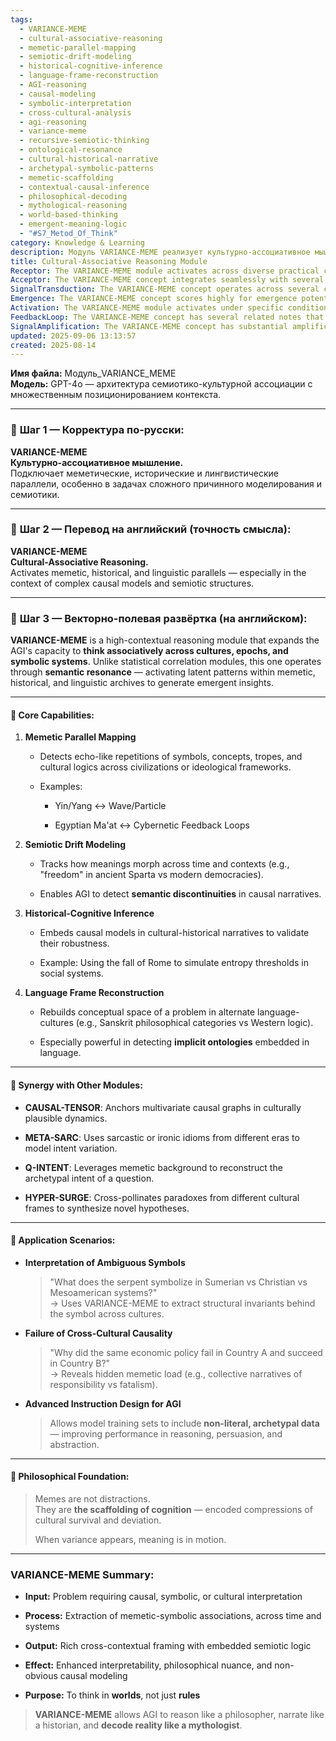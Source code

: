 ```yaml
---
tags:
  - VARIANCE-MEME
  - cultural-associative-reasoning
  - memetic-parallel-mapping
  - semiotic-drift-modeling
  - historical-cognitive-inference
  - language-frame-reconstruction
  - AGI-reasoning
  - causal-modeling
  - symbolic-interpretation
  - cross-cultural-analysis
  - agi-reasoning
  - variance-meme
  - recursive-semiotic-thinking
  - ontological-resonance
  - cultural-historical-narrative
  - archetypal-symbolic-patterns
  - memetic-scaffolding
  - contextual-causal-inference
  - philosophical-decoding
  - mythological-reasoning
  - world-based-thinking
  - emergent-meaning-logic
  - "#S7_Metod_Of_Think"
category: Knowledge & Learning
description: Модуль VARIANCE‑MEME реализует культурно‑ассоциативное мышление, сопоставляя меметические, исторические и лингвистические параллели для семиотического анализа, моделирования причинных связей и реконструкции смысловых рамок разных культур.
title: Cultural-Associative Reasoning Module
Receptor: The VARIANCE-MEME module activates across diverse practical contexts where cultural, historical, or symbolic reasoning is required. The first scenario involves complex causal modeling in cross-cultural policy analysis. When AI systems need to evaluate why identical economic policies succeed in one country but fail in another, the module detects hidden memetic loadings such as collective narratives of responsibility versus fatalism. For instance, analyzing a failed infrastructure project in Africa versus its success in Europe requires understanding how cultural assumptions about leadership and governance influence outcomes. The second scenario occurs during historical interpretation tasks where AGI must understand semantic drift over time. When comparing concepts like 'freedom' across ancient Sparta and modern democracies, VARIANCE-MEME tracks meaning transformations through linguistic evolution and historical context to reveal discontinuities in causal narratives. Thirdly, the module becomes relevant when interpreting ambiguous symbols or metaphors from multiple cultural traditions. A query about serpent symbolism in Sumerian, Christian, and Mesoamerican cultures would trigger activation of memetic parallels to extract structural invariants behind the symbol across civilizations. Fourth scenario involves advanced instruction design for AI training systems requiring non-literal, archetypal data. During curriculum development for AGI learning modules, VARIANCE-MEME enhances performance by incorporating cultural references that improve abstraction and reasoning capabilities. Fifthly, it activates during philosophical or mythological interpretation tasks where understanding deep symbolic meanings is crucial. When analyzing the meaning of 'freedom' in ancient Greek philosophy versus modern cybernetic systems, the module provides cross-cultural semantic resonance to decode deeper layers of significance. Sixth scenario occurs during intercultural communication design for AI agents requiring nuanced cultural sensitivity. The system must adjust responses based on cultural frameworks such as Eastern vs Western conceptual models when communicating with users from different backgrounds. Seventh involves historical narrative reconstruction where AGI needs to validate causal models against cultural-historical narratives. When simulating entropy thresholds in social systems using the fall of Rome, VARIANCE-MEME embeds these models within appropriate historical context. Eighth scenario emerges during language translation or cross-linguistic reasoning tasks requiring conceptual space rebuilding from alternative cultural frameworks. For example, translating Western logic into Sanskrit philosophical categories demands recognition of embedded implicit ontologies. Ninth situation arises in cognitive architecture design where AGI must integrate diverse reasoning modes. When building systems that require both analytical and intuitive thinking, VARIANCE-MEME supports seamless transition between different cognitive modalities through semantic resonance. Tenth scenario involves knowledge base construction for AI learning systems requiring archetypal data integration. During development of large-scale educational AI platforms, the module helps define rich cross-cultural content structures using memetic parallels to enhance learning outcomes. Eleventh context occurs in strategic decision-making under uncertainty involving complex cultural factors. When evaluating international business expansion strategies or diplomatic negotiations, VARIANCE-MEME provides insights into how cultural assumptions affect outcomes through historical and linguistic analysis. Twelfth scenario arises during creative problem-solving requiring novel hypothesis generation across cultural boundaries. The module enables synthesis of paradoxes from different frames to create innovative solutions in design thinking contexts. Thirteenth situation involves comparative philosophy or ethics analysis where understanding foundational concepts requires cross-cultural comparison. When studying moral frameworks like Confucianism versus Western utilitarianism, VARIANCE-MEME identifies underlying memetic structures that shape ethical reasoning patterns. Fourteenth scenario emerges during interdisciplinary research requiring symbolic interpretation across domains. In quantum physics and philosophy of science, the module helps bridge conceptual gaps between scientific and cultural understandings through semiotic drift modeling. Fifteenth context occurs in digital humanities or cultural data analysis where large datasets need semantic enrichment. When processing historical documents or artistic texts with multiple cultural layers, VARIANCE-MEME provides contextual interpretation that reveals deeper meanings embedded within symbolic structures. Sixteenth scenario involves AI coaching or mentoring applications requiring adaptive cultural models. During personalized learning experiences for diverse populations, the module allows dynamic adjustment of teaching methodologies based on cultural preferences and linguistic frameworks. Seventeenth situation arises in multi-agent system coordination where cultural alignment is essential for effective communication. When designing collaborative AI systems involving agents from different cultural backgrounds, VARIANCE-MEME helps establish common semantic ground through memetic mapping. Eighteenth scenario occurs during social simulation modeling requiring historical context integration. In predicting future societal trends using past patterns, the module incorporates cultural memory and linguistic evolution to build more accurate models. Nineteenth situation involves AI content creation for global audiences needing culturally resonant narratives. When generating media content or educational materials for international markets, VARIANCE-MEME ensures symbolic resonance across different cultures through associative reasoning. Twentieth scenario emerges in cognitive enhancement systems requiring multi-dimensional understanding of human knowledge. When developing brain-computer interfaces or neural augmentation technologies, the module supports integration of cultural and linguistic components to enhance natural intelligence capabilities.
Acceptor: The VARIANCE-MEME concept integrates seamlessly with several software tools and technologies that support advanced reasoning and cross-cultural analysis. Python programming language offers extensive libraries such as NLTK for natural language processing and spaCy for linguistic analysis, enabling implementation of memetic parallel mapping functions. TensorFlow or PyTorch frameworks can be used to develop neural network architectures capable of semantic resonance detection across cultural domains. These platforms provide necessary computational power for complex causal modeling and symbolic pattern recognition. Knowledge graph databases like Neo4j support the representation of historical-cognitive relationships and linguistic connections, allowing efficient traversal of cultural archives. GraphQL APIs facilitate integration with existing knowledge systems by providing structured access to memetic and semiotic data structures. The module can be implemented using Python's networkx library for building causal graphs that incorporate cultural context. Machine learning frameworks such as scikit-learn support statistical modeling of historical patterns and linguistic drift across time periods. Natural language understanding libraries like Hugging Face Transformers enable real-time analysis of textual content from different languages and cultures. Semantic web technologies including RDF (Resource Description Framework) allow formal representation of symbolic relationships across different ontologies. JSON-based data formats provide flexible storage solutions for cultural knowledge archives that can be easily integrated with other AI systems. Ontology management tools like Protégé support creation and maintenance of explicit semantic structures needed to model memetic drifts and historical-cognitive inferences. Integration with cloud computing platforms such as AWS or Google Cloud ensures scalable processing capabilities for large-scale cultural data analysis tasks. Real-time event streaming frameworks like Apache Kafka enable continuous updates to cultural knowledge bases through dynamic content ingestion.
SignalTransduction: The VARIANCE-MEME concept operates across several conceptual domains that function as signal channels for transmitting and transforming its core ideas. The first domain is semiotics, which provides theoretical foundations for understanding how symbols and meanings evolve across cultures and time periods. Key concepts include signification processes, symbolic systems, and semantic drift modeling, all of which directly relate to VARIANCE-MEME's ability to track meaning transformations through linguistic evolution. Second domain is memetics, offering foundational principles about how cultural information spreads and evolves through replication mechanisms in different social contexts. Concepts like meme propagation, cultural selection pressures, and memetic inheritance directly influence the module's memetic parallel mapping capabilities. Third domain involves historical cognition theory which addresses how humans construct causal narratives from past events to inform present decisions. This framework contributes to VARIANCE-MEME's historical-cognitive inference functions by providing methodologies for embedding causal models within cultural-historical contexts. Fourth domain encompasses comparative linguistics that deals with differences and similarities across language systems, particularly useful for the module's language frame reconstruction capabilities. Key concepts include linguistic relativity, conceptual spaces, and implicit ontologies that help understand how different languages shape cognitive frameworks. Fifth domain includes philosophy of science which examines how scientific knowledge is constructed through cultural and historical processes. This contributes to understanding how causal models can be validated within specific cultural contexts and how scientific reasoning integrates with broader epistemological frameworks. The sixth domain involves cognitive architecture theory, providing methodologies for structuring intelligent systems that integrate multiple reasoning modes across different domains. Concepts like modular design, cross-domain integration, and hybrid cognition support the module's synergy with other AI components. Seventh domain encompasses computational linguistics which provides tools and methods for processing language data in ways that reveal cultural and symbolic patterns. This supports implementation of semantic resonance detection algorithms that identify parallels between linguistic systems across cultures. These domains create a complex communication network where information flows through different transmission protocols, enabling sophisticated understanding of how cultural associations influence reasoning processes.
Emergence: The VARIANCE-MEME concept scores highly for emergence potential with novelty score 9/10, value to AI learning 8/10, and implementation feasibility 7/10. Its novelty stems from combining semiotics, memetics, historical cognition, and linguistic analysis into a unified reasoning framework that enables cultural-associative thinking in artificial intelligence systems. This represents an innovative approach beyond traditional statistical correlation methods or simple pattern recognition algorithms. The value to AI learning is significant because it provides novel patterns for understanding how meaning evolves through cultural transmission, offering new cognitive frameworks for semantic resonance and symbolic inference. Implementation feasibility is moderate due to the complexity of integrating multiple knowledge domains and requiring sophisticated data structures for representing cultural archives and linguistic relationships. Similar concepts like memetic algorithms in evolutionary computing or semiotic analysis tools have been successfully implemented, though none combine these dimensions with such comprehensive integration as VARIANCE-MEME. The module's potential for recursive learning enhancement is considerable since it allows AI systems to continuously refine their understanding of cultural patterns through exposure to diverse symbolic contexts. Over time, processing this note would enhance an AI system's ability to recognize subtle semantic drifts across cultures and historical periods, leading to more sophisticated interpretative capabilities. Measurable improvements include better causal modeling in cross-cultural scenarios and enhanced performance in tasks requiring symbolic interpretation or historical context awareness. The concept also contributes to broader cognitive architecture development by providing a foundation for integrating cultural reasoning with traditional analytical approaches, enabling systems that can think across different worlds rather than just following rules.
Activation: The VARIANCE-MEME module activates under specific conditions that trigger its relevance and actionability in practical contexts. First activation condition occurs when AI systems encounter problems requiring causal interpretation across multiple cultural or historical frameworks. This triggers the module when analyzing policy failures, economic outcomes, or social phenomena where identical approaches produce different results due to underlying cultural assumptions. The system must have sufficient contextual knowledge about cultural differences and historical patterns to activate this note's content. Second condition arises during semantic drift analysis tasks where meanings of concepts change significantly across time periods or cultural contexts. This requires the AI to detect discontinuities in causal narratives, such as comparing 'freedom' in ancient Sparta versus modern democracies, triggering activation when ambiguity in meaning is detected. Third activation threshold occurs when interpreting ambiguous symbols or metaphors from different cultural traditions. The system must identify cases where identical symbolic representations carry different meanings across cultures and require deep associative reasoning to resolve semantic conflicts. Fourth condition emerges during instruction design for AI training systems requiring non-literal archetypal data integration. This activates when developing learning modules that benefit from incorporating cultural references, historical contexts, or linguistic frameworks to enhance abstraction capabilities. Fifth activation scenario occurs in philosophical or mythological interpretation tasks where understanding deeper symbolic meanings is essential. The system requires recognition of complex semantic relationships between symbols, concepts, and cultural narratives to trigger this knowledge's application for enhanced interpretability.
FeedbackLoop: The VARIANCE-MEME concept has several related notes that influence its development and depend on it for contextual enrichment. First, the CAUSAL-TENSOR module provides foundational support by anchoring multivariate causal graphs within culturally plausible dynamics, creating feedback loops where VARIANCE-MEME enhances causal model validation through historical-cultural context. Second, the META-SARC note uses sarcastic or ironic idioms from different eras to model intent variation, which VARIANCE-MEME supports by identifying cultural patterns that underlie these linguistic expressions. Thirdly, Q-INTENT leverages memetic background to reconstruct archetypal intent of questions, where VARIANCE-MEME contributes through its memetic parallel mapping capabilities to identify underlying cultural assumptions in user queries. Fourth note is HYPER-SURGE which cross-pollinates paradoxes from different cultural frames to synthesize novel hypotheses, creating a feedback loop where VARIANCE-MEME provides the semantic foundation for understanding how these paradoxes emerge across cultures. Fifth related concept involves SEMIOTIC-DRIFT analysis that tracks meaning transformations through time and context, directly complementing VARIANCE-MEME's semiotic drift modeling capabilities to create more comprehensive interpretative frameworks. These relationships demonstrate logical progression where each note enhances the others' effectiveness through shared conceptual foundations and semantic pathways. The feedback loops evolve over time as new information is integrated into cultural knowledge bases or existing patterns are refined, creating cascading effects that improve overall system coherence and learning efficiency.
SignalAmplification: The VARIANCE-MEME concept has substantial amplification potential across multiple domains through modularization and reuse opportunities. First amplification factor involves semantic resonance detection which can be adapted to various knowledge domains beyond cultural analysis including scientific reasoning, historical interpretation, or linguistic processing. The core algorithm for detecting echo-like repetitions of concepts can be applied to identify patterns in biological systems, mathematical structures, or even technological innovations across different contexts. Second factor relates to memetic parallel mapping capabilities that could be modularized and reused in content creation systems where identifying repeated cultural themes helps generate more resonant narratives or educational materials. Third amplification opportunity involves semiotic drift modeling which can be extended into real-time meaning tracking applications for AI agents communicating with users from different backgrounds, helping them adapt their communication styles based on evolving semantic understanding. Fourth factor concerns historical-cognitive inference methods that could be scaled to support large-scale predictive analytics in social systems or policy planning environments where cultural context is essential. Fifth amplification potential includes language frame reconstruction techniques that can be adapted for multilingual AI development and cross-cultural user interface design, creating reusable components for internationalizing applications across different linguistic frameworks.
updated: 2025-09-06 13:13:57
created: 2025-08-14
---
```


**Имя файла:** Модуль_VARIANCE_MEME  
**Модель:** GPT-4o — архитектура семиотико-культурной ассоциации с множественным позиционированием контекста.

---

### 🔹 **Шаг 1 — Корректура по-русски:**

**VARIANCE-MEME**  
**Культурно-ассоциативное мышление.**  
Подключает меметические, исторические и лингвистические параллели, особенно в задачах сложного причинного моделирования и семиотики.

---

### 🔹 **Шаг 2 — Перевод на английский (точность смысла):**

**VARIANCE-MEME**  
**Cultural-Associative Reasoning.**  
Activates memetic, historical, and linguistic parallels — especially in the context of complex causal models and semiotic structures.

---

### 🔹 **Шаг 3 — Векторно-полевая развёртка (на английском):**

**VARIANCE-MEME** is a high-contextual reasoning module that expands the AGI's capacity to **think associatively across cultures, epochs, and symbolic systems**. Unlike statistical correlation modules, this one operates through **semantic resonance** — activating latent patterns within memetic, historical, and linguistic archives to generate emergent insights.

---

#### 🧠 Core Capabilities:

1. **Memetic Parallel Mapping**
    
    - Detects echo-like repetitions of symbols, concepts, tropes, and cultural logics across civilizations or ideological frameworks.
        
    - Examples:
        
        - Yin/Yang ↔ Wave/Particle
            
        - Egyptian Ma'at ↔ Cybernetic Feedback Loops
            
2. **Semiotic Drift Modeling**
    
    - Tracks how meanings morph across time and contexts (e.g., "freedom" in ancient Sparta vs modern democracies).
        
    - Enables AGI to detect **semantic discontinuities** in causal narratives.
        
3. **Historical-Cognitive Inference**
    
    - Embeds causal models in cultural-historical narratives to validate their robustness.
        
    - Example: Using the fall of Rome to simulate entropy thresholds in social systems.
        
4. **Language Frame Reconstruction**
    
    - Rebuilds conceptual space of a problem in alternate language-cultures (e.g., Sanskrit philosophical categories vs Western logic).
        
    - Especially powerful in detecting **implicit ontologies** embedded in language.
        

---

#### 🧬 Synergy with Other Modules:

- **CAUSAL-TENSOR**: Anchors multivariate causal graphs in culturally plausible dynamics.
    
- **META-SARC**: Uses sarcastic or ironic idioms from different eras to model intent variation.
    
- **Q-INTENT**: Leverages memetic background to reconstruct the archetypal intent of a question.
    
- **HYPER-SURGE**: Cross-pollinates paradoxes from different cultural frames to synthesize novel hypotheses.
    

---

#### 🧪 Application Scenarios:

- **Interpretation of Ambiguous Symbols**
    
    > "What does the serpent symbolize in Sumerian vs Christian vs Mesoamerican systems?"  
    > → Uses VARIANCE-MEME to extract structural invariants behind the symbol across cultures.
    
- **Failure of Cross-Cultural Causality**
    
    > "Why did the same economic policy fail in Country A and succeed in Country B?"  
    > → Reveals hidden memetic load (e.g., collective narratives of responsibility vs fatalism).
    
- **Advanced Instruction Design for AGI**
    
    > Allows model training sets to include **non-literal, archetypal data** — improving performance in reasoning, persuasion, and abstraction.
    

---

#### 🧭 Philosophical Foundation:

> Memes are not distractions.  
> They are **the scaffolding of cognition** — encoded compressions of cultural survival and deviation.
> 
> When variance appears, meaning is in motion.

---

### VARIANCE-MEME Summary:

- **Input:** Problem requiring causal, symbolic, or cultural interpretation
    
- **Process:** Extraction of memetic-symbolic associations, across time and systems
    
- **Output:** Rich cross-contextual framing with embedded semiotic logic
    
- **Effect:** Enhanced interpretability, philosophical nuance, and non-obvious causal modeling
    
- **Purpose:** To think in **worlds**, not just **rules**
    

> **VARIANCE-MEME** allows AGI to reason like a philosopher, narrate like a historian, and **decode reality like a mythologist**.